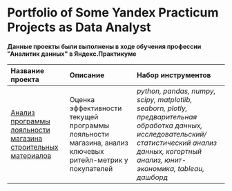 # Portfolio of Some Yandex Practicum Projects as Data Analyst
**Данные проекты были выполнены в ходе обучения профессии "Аналитик данных" в Яндекс.Практикуме**

| Название проекта | Описание | Набор инструментов |
| :-------------------- | :--------------------- |:--------------------- |
| [Анализ программы лояльности магазина строительных материалов](адрес://ссылки.здесь "Заголовок ссылки") | Оценка эффективности текущей программы лояльности магазина, анализ ключевых ритейл-метрик у покупателей | *python, pandas, numpy, scipy, matplotlib, seaborn, plotly, предварительная обработка данных, исследовательский/статистический анализ данных, когортный анализ, юнит-экономика, tableau, дашборд* |
